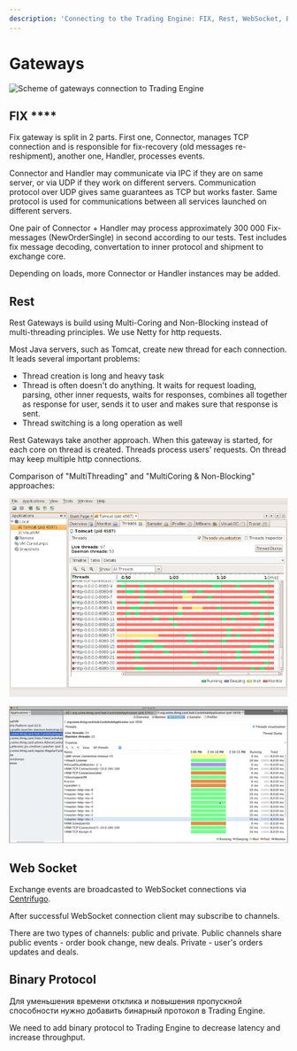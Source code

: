 ```yaml
---
description: 'Connecting to the Trading Engine: FIX, Rest, WebSocket, Binary Protocol.'
---
```


# Gateways

![Scheme of gateways connection to Trading Engine](https://lh6.googleusercontent.com/kMzv-z7SNRzVSTD6j9tbqQ0VmUjfPerG3LHMyQV9jHAxpihAXjvIx-MdPnIRtaVEFgFafy-RxUdGg0QcDPI6zZ11J0bnesOxFUUF1O0E-H1rLPibcdKz-HWcSKvVXrMU9ODL7jZW)

## FIX ****

Fix gateway is split in 2 parts. First one, Connector, manages TCP connection and is responsible for fix-recovery \(old messages re-reshipment\), another one, Handler, processes events.

Connector and Handler may communicate via IPC if they are on same server, or via UDP if they work on different servers. Communication protocol over UDP gives same guarantees as TCP but works faster. Same protocol is used for communications between all services launched on different servers.

One pair of Connector + Handler may process approximately 300 000 Fix-messages \(NewOrderSingle\) in second according to our tests. Test includes fix message decoding, convertation to inner protocol and shipment to exchange core.

Depending on loads, more Connector or Handler instances may be added.

## **Rest**

Rest Gateways is build using Multi-Coring and Non-Blocking instead of multi-threading principles. We use Netty for http requests.

Most Java servers, such as Tomcat, create new thread for each connection. It leads several important problems: 

* Thread creation is long and heavy task
* Thread is often doesn't do anything. It waits for request loading, parsing, other inner requests, waits for responses, combines all together as response for user, sends it to user and makes sure that response is sent.
* Thread switching is a long operation as well

Rest Gateways take another approach. When this gateway is started, for each core on thread is created. Threads process users' requests. On thread may keep multiple http connections.



Comparison of "MultiThreading" and "MultiCoring & Non-Blocking" approaches:

![&#x411;&#x43B;&#x43E;&#x43A;&#x438;&#x440;&#x443;&#x44E;&#x449;&#x438;&#x439; &#x43A;&#x43E;&#x434;, &#x43E;&#x434;&#x438;&#x43D; &#x43F;&#x43E;&#x442;&#x43E;&#x43A; &#x43D;&#x430; &#x43E;&#x434;&#x43D;&#x43E; &#x441;&#x43E;&#x435;&#x434;&#x438;&#x43D;&#x435;&#x43D;&#x438;&#x435;. &#x41F;&#x43E;&#x442;&#x43E;&#x43A;&#x438; &#x43F;&#x440;&#x43E;&#x441;&#x442;&#x430;&#x438;&#x432;&#x430;&#x44E;&#x442;](../../.gitbook/assets/tomcat-profiler.png)

![&#x41D;&#x435;&#x431;&#x43B;&#x43E;&#x43A;&#x438;&#x440;&#x443;&#x44E;&#x449;&#x438;&#x439; &#x43A;&#x43E;&#x434;, &#x43F;&#x43E; &#x43E;&#x434;&#x43D;&#x43E;&#x43C;&#x443; &#x43F;&#x43E;&#x442;&#x43E;&#x43A;&#x443; &#x43D;&#x430; &#x44F;&#x434;&#x440;&#x43E;. &#x41F;&#x43E;&#x442;&#x43E;&#x43A;&#x438; &#x43D;&#x435; &#x43F;&#x440;&#x43E;&#x441;&#x442;&#x430;&#x438;&#x432;&#x430;&#x44E;&#x442;](../../.gitbook/assets/netty-profiler.png)



## **Web Socket**

Exchange events are broadcasted to WebSocket connections via [Centrifugo](https://github.com/centrifugal/centrifugo).  

After successful WebSocket connection client may subscribe to channels.

There are two types of channels: public and private. Public channels share public events - order book change, new deals. Private - user's orders updates and deals.

## **Binary Protocol**

Для уменьшения времени отклика и повышения пропускной способности нужно добавить бинарный протокол в Trading Engine. 

We need to add binary protocol to Trading Engine to decrease latency and increase throughput.

